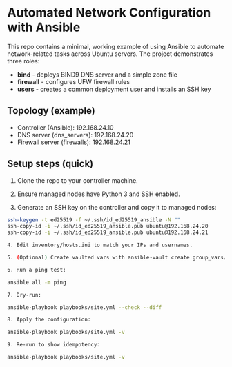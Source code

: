 # Automated Network Configuration with Ansible


This repo contains a minimal, working example of using Ansible to automate network-related tasks across Ubuntu servers. The project demonstrates three roles:


* **bind** - deploys BIND9 DNS server and a simple zone file
* **firewall** - configures UFW firewall rules
* **users** - creates a common deployment user and installs an SSH key


## Topology (example)


* Controller (Ansible): 192.168.24.10
* DNS server (dns_servers): 192.168.24.20
* Firewall server (firewalls): 192.168.24.21


## Setup steps (quick)


1. Clone the repo to your controller machine.
   
2. Ensure managed nodes have Python 3 and SSH enabled.
   
3. Generate an SSH key on the controller and copy it to managed nodes:


```bash
ssh-keygen -t ed25519 -f ~/.ssh/id_ed25519_ansible -N ""
ssh-copy-id -i ~/.ssh/id_ed25519_ansible.pub ubuntu@192.168.24.20
ssh-copy-id -i ~/.ssh/id_ed25519_ansible.pub ubuntu@192.168.24.21

4. Edit inventory/hosts.ini to match your IPs and usernames.

5. (Optional) Create vaulted vars with ansible-vault create group_vars/all_vault.yml.

6. Run a ping test:

ansible all -m ping

7. Dry-run:

ansible-playbook playbooks/site.yml --check --diff

8. Apply the configuration:

ansible-playbook playbooks/site.yml -v

9. Re-run to show idempotency:

ansible-playbook playbooks/site.yml -v
